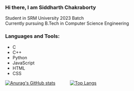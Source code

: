 ### Hi there, I am Siddharth Chakraborty

Student in SRM University 2023 Batch<br/>
Currently pursuing B.Tech in Computer Science Engineering<br/>


### Languages and Tools:

<ul>
   <li>C</li> 
   <li>C++</li>
  <li>Python</li>
  <li>JavaScript</li>
  <li>HTML</li>
  <li>CSS</li>
</ul>

[![Anurag's GitHub stats](https://github-readme-stats.vercel.app/api?username=cidy200201&show_icons=true&theme=radical)](https://github.com/cidy200201/github-readme-stats)
&nbsp;&nbsp;&nbsp;&nbsp;&nbsp;&nbsp;&nbsp;&nbsp;&nbsp;&nbsp;
[![Top Langs](https://github-readme-stats.vercel.app/api/top-langs/?username=cidy200201&theme=radical)](https://github.com/anuraghazra/github-readme-stats)

